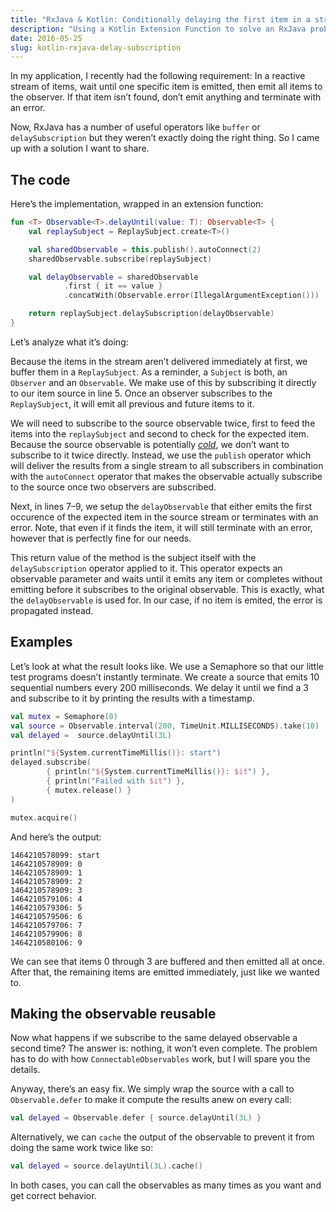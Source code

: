 ```yaml
---
title: "RxJava & Kotlin: Conditionally delaying the first item in a stream"
description: "Using a Kotlin Extension Function to solve an RxJava problem"
date: 2016-05-25
slug: kotlin-rxjava-delay-subscription
---
```


In my application, I recently had the following requirement: In a reactive stream of items, wait until one specific item is emitted, then emit all items to the observer. If that item isn’t found, don’t emit anything and terminate with an error.

Now, RxJava has a number of useful operators like `buffer` or `delaySubscription` but they weren’t exactly doing the right thing. So I came up with a solution I want to share.

## The code

Here’s the implementation, wrapped in an extension function:

```kotlin
fun <T> Observable<T>.delayUntil(value: T): Observable<T> {
    val replaySubject = ReplaySubject.create<T>()

    val sharedObservable = this.publish().autoConnect(2)
    sharedObservable.subscribe(replaySubject)

    val delayObservable = sharedObservable
            .first { it == value }
            .concatWith(Observable.error(IllegalArgumentException()))

    return replaySubject.delaySubscription(delayObservable)
}
```

Let’s analyze what it’s doing:

Because the items in the stream aren’t delivered immediately at first, we buffer them in a `ReplaySubject`. As a reminder, a `Subject` is both, an `Observer` and an `Observable`. We make use of this by subscribing it directly to our item source in line 5. Once an observer subscribes to the `ReplaySubject`, it will emit all previous and future items to it.

We will need to subscribe to the source observable twice, first to feed the items into the `replaySubject` and second to check for the expected item. Because the source observable is potentially [_cold_](https://www.javacodegeeks.com/2015/03/hot-and-cold-rx-java-observable.html), we don’t want to subscribe to it twice directly. Instead, we use the `publish` operator which will deliver the results from a single stream to all subscribers in combination with the `autoConnect` operator that makes the observable actually subscribe to the source once two observers are subscribed.

Next, in lines 7–9, we setup the `delayObservable` that either emits the first occurence of the expected item in the source stream or terminates with an error. Note, that even if it finds the item, it will still terminate with an error, however that is perfectly fine for our needs.

This return value of the method is the subject itself with the `delaySubscription` operator applied to it. This operator expects an observable parameter and waits until it emits any item or completes without emitting before it subscribes to the original observable. This is exactly, what the `delayObservable` is used for. In our case, if no item is emited, the error is propagated instead.

## Examples

Let’s look at what the result looks like. We use a Semaphore so that our little test programs doesn’t instantly terminate. We create a source that emits 10 sequential numbers every 200 milliseconds. We delay it until we find a 3 and subscribe to it by printing the results with a timestamp.

```kotlin
val mutex = Semaphore(0)
val source = Observable.interval(200, TimeUnit.MILLISECONDS).take(10)
val delayed =  source.delayUntil(3L)

println("${System.currentTimeMillis()}: start")
delayed.subscribe(
        { println("${System.currentTimeMillis()}: $it") },
        { println("Failed with $it") },
        { mutex.release() }
)

mutex.acquire()
```

And here’s the output:

```
1464210578099: start
1464210578909: 0
1464210578909: 1
1464210578909: 2
1464210578909: 3
1464210579106: 4
1464210579306: 5
1464210579506: 6
1464210579706: 7
1464210579906: 8
1464210580106: 9
```

We can see that items 0 through 3 are buffered and then emitted all at once. After that, the remaining items are emitted immediately, just like we wanted to.

## Making the observable reusable

Now what happens if we subscribe to the same delayed observable a second time? The answer is: nothing, it won’t even complete. The problem has to do with how `ConnectableObservables` work, but I will spare you the details.

Anyway, there’s an easy fix. We simply wrap the source with a call to `Observable.defer` to make it compute the results anew on every call:

```kotlin
val delayed = Observable.defer { source.delayUntil(3L) }
```

Alternatively, we can `cache` the output of the observable to prevent it from doing the same work twice like so:

```kotlin
val delayed = source.delayUntil(3L).cache()
```

In both cases, you can call the observables as many times as you want and get correct behavior.
